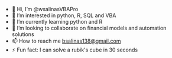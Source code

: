 - 👋 Hi, I’m @wsalinasVBAPro
- 👀 I’m interested in python, R, SQL and VBA
- 🌱 I’m currently learning python and R
- 💞️ I’m looking to collaborate on financial models and automation solutions
- 📫 How to reach me bsalinas138@gmail.com
- ⚡ Fun fact: I can solve a rubik's cube in 30 seconds

<!---
wsalinasVBAPro/wsalinasVBAPro is a ✨ special ✨ repository because its `README.md` (this file) appears on your GitHub profile.
You can click the Preview link to take a look at your changes.
--->
